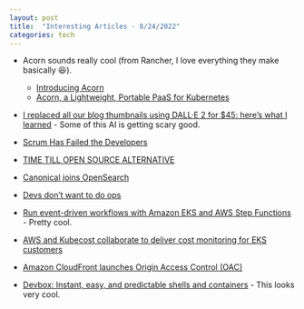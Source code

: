 ```yaml
---
layout: post
title:  "Interesting Articles - 8/24/2022"
categories: tech
---
```

* Acorn sounds really cool (from Rancher, I love everything they make basically 😆).
    * [Introducing Acorn](https://acorn.io/)
    * [Acorn, a Lightweight, Portable PaaS for Kubernetes](https://thenewstack.io/acorn-a-lightweight-portable-paas-for-kubernetes/)

* [I replaced all our blog thumbnails using DALL·E 2 for $45: here’s what I learned](https://deephaven.io/blog/2022/08/08/AI-generated-blog-thumbnails/) - Some of this AI is getting scary good.

* [Scrum Has Failed the Developers](https://medium.com/serious-scrum/scrum-has-failed-the-developers-547dfe09cc53)

* [TIME TILL OPEN SOURCE ALTERNATIVE](https://staltz.com/time-till-open-source-alternative.html)

* [Canonical joins OpenSearch](https://ubuntu.com/blog/canonical-opensearch-collaboration)

* [Devs don’t want to do ops](https://www.infoworld.com/article/3669477/devs-don-t-want-to-do-ops.html)

* [Run event-driven workflows with Amazon EKS and AWS Step Functions](https://aws.amazon.com/blogs/containers/run-event-driven-workflows-with-amazon-eks-and-aws-step-functions/) - Pretty cool.

* [AWS and Kubecost collaborate to deliver cost monitoring for EKS customers](https://aws.amazon.com/blogs/containers/aws-and-kubecost-collaborate-to-deliver-cost-monitoring-for-eks-customers/)

* [Amazon CloudFront launches Origin Access Control (OAC)](https://aws.amazon.com/about-aws/whats-new/2022/08/amazon-cloudfront-origin-access-control/)

* [Devbox: Instant, easy, and predictable shells and containers](https://github.com/jetpack-io/devbox) - This looks very cool.
